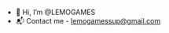- 👋 Hi, I’m @LEMOGAMES
- 📬 Contact me - lemogamessup@gmail.com

<!---
LEMOGAMES/LEMOGAMES is a ✨ special ✨ repository because its `README.md` (this file) appears on your GitHub profile.
You can click the Preview link to take a look at your changes.
--->
